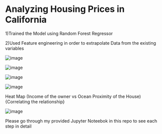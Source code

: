 # Analyzing Housing Prices in California   


1)Trained the Model using Random Forest Regressor

2)Used Feature engineering in order to extrapolate Data from the existing variables

![image](https://user-images.githubusercontent.com/113868226/190938916-51bbf86a-ba02-48e4-bc67-90aed02f962b.png)

![image](https://user-images.githubusercontent.com/113868226/190938950-2f4fa77a-512c-4712-bbdc-01cb1c35f7ba.png)


![image](https://user-images.githubusercontent.com/113868226/190938999-19618262-9ec4-48f9-bc53-a12e9cd30544.png)


![image](https://user-images.githubusercontent.com/113868226/190939022-9034be19-0699-4e4a-ba4c-a475858f8a99.png)


Heat Map (Income of the owner vs Ocean Proximity of the House) {Correlating the relationship}

![image](https://user-images.githubusercontent.com/113868226/190939057-da85ddf8-3dae-4433-9406-3c114dce157d.png)


Please go through my provided Jupyter Noteebok in this repo to see each step in detail


